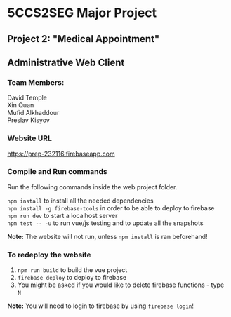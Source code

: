 # 5CCS2SEG Major Project

## Project 2: "Medical Appointment"

## Administrative Web Client

### Team Members:
David Temple  
Xin Quan  
Mufid Alkhaddour  
Preslav Kisyov  
### Website URL
https://prep-232116.firebaseapp.com

### Compile and Run commands
Run the following commands inside the web project folder.  

`npm install` to install all the needed dependencies  
`npm install -g firebase-tools` in order to be able to deploy to firebase  
`npm run dev` to start a localhost server  
`npm test -- -u` to run vue/js testing and to update all the snapshots  

**Note:** The website will not run, unless `npm install` is ran beforehand!

### To redeploy the website

1. `npm run build` to build the vue project  
2. `firebase deploy` to deploy to firebase  
3. You might be asked if you would like to delete firebase functions - type `N`

**Note:** You will need to login to firebase by using `firebase login`!
